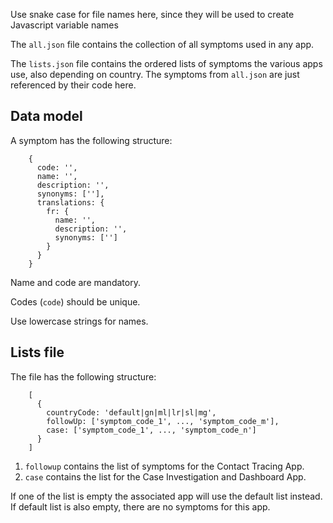Use snake case for file names here, since they will be used to create
Javascript variable names

The `all.json` file contains the collection of all symptoms used in any
app.

The `lists.json` file contains the ordered lists of symptoms the
various apps use, also depending on country. The symptoms from
`all.json` are just referenced by their code here.

## Data model

A symptom has the following structure:

```
    {
      code: '',
      name: '',
      description: '',
      synonyms: [''],
      translations: {
        fr: {
          name: '',
          description: '',
          synonyms: ['']
        }
      }
    }
```

Name and code are mandatory.

Codes (`code`) should be unique.

Use lowercase strings for names.


## Lists file

The file has the following structure:

```
    [
      {
        countryCode: 'default|gn|ml|lr|sl|mg',
        followUp: ['symptom_code_1', ..., 'symptom_code_m'],
        case: ['symptom_code_1', ..., 'symptom_code_n']
      }
    ]
```

1. `followup` contains the list of symptoms for the Contact Tracing App.
2. `case` contains the list for the Case Investigation and Dashboard App.

If one of the list is empty the associated app will use the default list
instead. If default list is also empty, there are no symptoms for this app.
